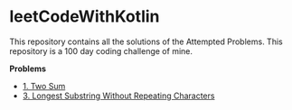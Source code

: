 # leetCodeWithKotlin
This repository contains all the solutions of the Attempted Problems. This repository is a 100 day coding challenge of mine.

**Problems**
* [1. Two Sum](https://leetcode.com/problems/two-sum/)
* [3. Longest Substring Without Repeating Characters](https://leetcode.com/problems/longest-substring-without-repeating-characters/submissions/)

